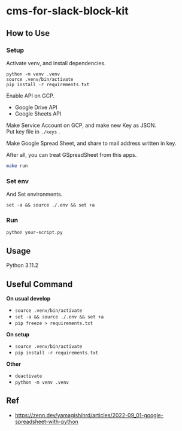 # cms-for-slack-block-kit

## How to Use

### Setup
Activate venv, and install dependencies.

```
python -m venv .venv
source .venv/bin/activate
pip install -r requirements.txt
```

Enable API on GCP.
- Google Drive API
- Google Sheets API

Make Service Account on GCP, and make new Key as JSON.  
Put key file in `./keys` .

Make Google Spread Sheet, and share to mail address written in key.

After all, you can treat GSpreadSheet from this apps.

```bash
make run
```

### Set env

And Set environments.

```
set -a && source ./.env && set +a
```

### Run

```
python your-script.py
```

## Usage
Python 3.11.2

## Useful Command

**On usual develop**
- `source .venv/bin/activate`
- `set -a && source ./.env && set +a`
- `pip freeze > requirements.txt`

**On setup**
- `source .venv/bin/activate`
- `pip install -r requirements.txt`

**Other**
- `deactivate`
- `python -m venv .venv`

## Ref
- https://zenn.dev/yamagishihrd/articles/2022-09_01-google-spreadsheet-with-python